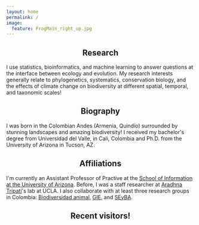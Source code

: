 ```yaml
---
layout: home
permalink: /
image:
  feature: FrogMain_right_up.jpg
---
```


<div class="tiles">

<div class="tile">
  <h2 class="post-title"  style="text-align: center; width: 100%;" itemprop="headline">Research</h2>
  <p class="post-excerpt">I use statistics, bioinformatics, and machine learning to answer questions at the interface between ecology and evolution. My research interests generally relate to phylogenetics, systematics, conservation biology, and the effects of climate change on biodiversity at different spatial, temporal, and taxonomic scales! </p>
</div><!-- /.tile -->

<div class="tile">
  <h2 class="post-title" style="text-align: center; width: 100%;" itemprop="headline">Biography</h2>
  <p class="post-excerpt"> I was born in the Colombian Andes (Armenia, Quindío) surrounded by stunning landscapes and amazing biodiversity! I received my bachelor's degree from Universidad del Valle, in Cali, Colombia and Ph.D. from the University of Arizona in Tucson, AZ. </p> 
</div><!-- /.tile -->

<div class="tile">
  <h2 class="post-title" style="text-align: center; width: 100%;" itemprop="headline">Affiliations</h2>
  <p class="post-excerpt"> I'm currently an Assistant Professor of Practive at the <a href="https://ischool.arizona.edu/people/cristian-roman-palacios">School of Information at the University of Arizona</a>. Before, I was a staff researcher at <a href="http://atripati.bol.ucla.edu/">Aradhna Tripati</a>'s lab at UCLA. I also collaborate with at least three research groups in Colombia: <a href="https://paginaiuq.wordpress.com">Biodiversidad animal</a>, <a href="https://sites.google.com/correounivalle.edu.co/gie/inicio?authuser=0">GIE</a>, and <a href="https://sites.google.com/a/correounivalle.edu.co/seyba/">SEyBA</a>.</p>
</div><!-- /.tile -->



<div class="tile">
  <h2 class="post-title" style="text-align: center; width: 100%;" itemprop="headline">Recent visitors!</h2>
<script type="text/javascript" id="clustrmaps" src="//cdn.clustrmaps.com/map_v2.js?u=OyIN&d=ipkSndE8_XFxOZZl00Ta_2fSaEztt1OMQcXl1Lh2LTQ"></script>
</div><!-- /.tile -->

</div><!-- /.tiles -->
